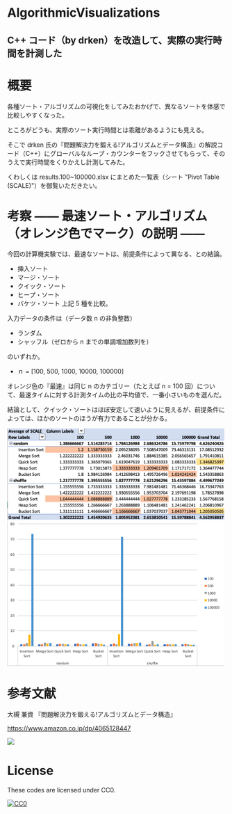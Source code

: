 # AlgorithmicVisualizations
## C++ コード（by drken）を改造して、実際の実行時間を計測した

# 概要

各種ソート・アルゴリズムの可視化をしてみたおかげで、異なるソートを体感で比較しやすくなった。

ところがどうも、実際のソート実行時間とは乖離があるようにも見える。

そこで drken 氏の『問題解決力を鍛える!アルゴリズムとデータ構造』の解説コード（C++）にグローバルなループ・カウンターをフックさせてもらって、そのうえで実行時間をくりかえし計測してみた。

くわしくは results.100~100000.xlsx にまとめた一覧表（シート "Pivot Table (SCALE)"）を御覧いただきたい。

# 考察 —— 最速ソート・アルゴリズム（オレンジ色でマーク）の説明 ——

今回の計算機実験では、最速なソートは、前提条件によって異なる、との結論。


+ 挿入ソート
+ マージ・ソート
+ クイック・ソート
+ ヒープ・ソート
+ バケツ・ソート
上記 5 種を比較。

入力データの条件は（データ数 n の非負整数）
+ ランダム
+ シャッフル（ゼロから n までの単調増加数列を）

のいずれか。

+ ｎ = [100, 500, 1000, 10000, 100000]

オレンジ色の『最速』は同じ n のカテゴリー（たとえば n = 100 回）について、最速タイムに対する計測タイムの比の平均値で、一番小さいものを選んだ。

結論として、クイック・ソートはほぼ安定して速いように見えるが、前提条件によっては、ほかのソートのほうが有力であることが分かる。

<img src="[Table] Relative Scale for Sorting time.png" width=500mm>

<img src="[Graph] Relative Scale for Sorting time.png" width=500mm>


# 参考文献

大槻 兼資 『問題解決力を鍛える!アルゴリズムとデータ構造』

https://www.amazon.co.jp/dp/4065128447

<img src=https://github.com/drken1215/book_algorithm_solution/blob/master/fig/book_image.png width=250mm>


# License

These codes are licensed under CC0.

[![CC0](http://i.creativecommons.org/p/zero/1.0/88x31.png "CC0")](http://creativecommons.org/publicdomain/zero/1.0/deed.ja)
